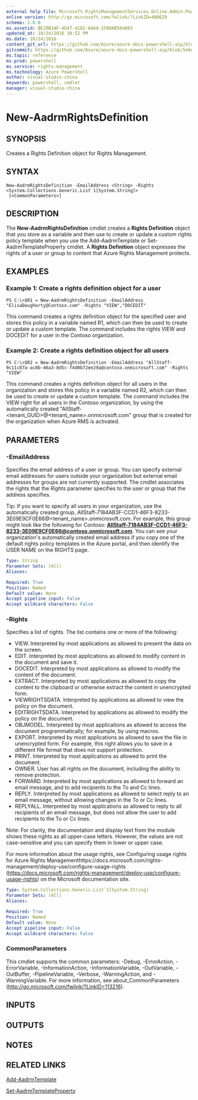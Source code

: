```yaml
---
external help file: Microsoft.RightsManagementServices.Online.Admin.PowerShell.dll-Help.xml
online version: http://go.microsoft.com/fwlink/?LinkID=400629
schema: 2.0.0
ms.assetid: BE20B1AF-4D47-4182-A46A-2FB0AB504A93
updated_at: 10/24/2016 10:52 PM
ms.date: 10/24/2016
content_git_url: https://github.com/Azure/azure-docs-powershell-aip/blob/master/Azure%20Information%20Protection/AADRM%20Module/vlatest/New-AadrmRightsDefinition.md
gitcommit: https://github.com/Azure/azure-docs-powershell-aip/blob/5e6ef5e3f1d6768f64c5d14aab4fd3e58b8fa0c3/Azure%20Information%20Protection/AADRM%20Module/vlatest/New-AadrmRightsDefinition.md
ms.topic: reference
ms.prod: powershell
ms.service: rights-management
ms.technology: Azure Powershell
author: visual-studio-china
keywords: powershell, cmdlet
manager: visual-studio-china
---
```


# New-AadrmRightsDefinition

## SYNOPSIS
Creates a Rights Definition object for Rights Management.

## SYNTAX

```
New-AadrmRightsDefinition -EmailAddress <String> -Rights <System.Collections.Generic.List`1[System.String]>
 [<CommonParameters>]
```

## DESCRIPTION
The **New-AadrmRightsDefinition** cmdlet creates a **Rights Definition** object that you store as a variable and then use to create or update a custom rights policy template when you use the Add-AadrmTemplate or Set-AadrmTemplateProperty cmdlet.
A **Rights Definition** object expresses the rights of a user or group to content that Azure Rights Management protects.

## EXAMPLES

### Example 1: Create a rights definition object for a user
```
PS C:\>$R1 = New-AadrmRightsDefinition -EmailAddress "ElisaDaugherty@Contoso.com" -Rights "VIEW","DOCEDIT"
```

This command creates a rights definition object for the specified user and stores this policy in a variable named R1, which can then be used to create or update a custom template.
The command includes the rights VIEW and DOCEDIT for a user in the Contoso organization.

### Example 2: Create a rights definition object for all users
```
PS C:\>$R2 = New-AadrmRightsDefinition -EmailAddress "AllStaff-9c11c87a-ac8b-46a3-8d5c-f4d0b72ee29a@contoso.onmicrosoft.com" -Rights "VIEW"
```

This command creates a rights definition object for all users in the organization and stores this policy in a variable named R2, which can then be used to create or update a custom template.
The command includes the VIEW right for all users in the Contoso organization, by using the automatically created "AllStaff-\<tenant_GUID\>@\<tenant_name\>.onmicrosoft.com" group that is created for the organization when Azure RMS is activated.

## PARAMETERS

### -EmailAddress
Specifies the email address of a user or group.
You can specify external email addresses for users outside your organization but external email addresses for groups are not currently supported.
The cmdlet associates the rights that the *Rights* parameter specifies to the user or group that the address specifies.

Tip: If you want to specify all users in your organization, use the automatically created group, AllStaff-7184AB3F-CCD1-46F3-8233-3E09E9CF0E66@\<tenant_name\>.onmicrosoft.com.
For example, this group might look like the following for Contoso: **AllStaff-7184AB3F-CCD1-46F3-8233-3E09E9CF0E66@contoso.onmicrosoft.com**.
You can see your organization's automatically created email address if you copy one of the default rights policy templates in the Azure portal, and then identify the USER NAME on the RIGHTS page.

```yaml
Type: String
Parameter Sets: (All)
Aliases: 

Required: True
Position: Named
Default value: None
Accept pipeline input: False
Accept wildcard characters: False
```

### -Rights
Specifies a list of rights.
The list contains one or more of the following: 

- VIEW.
Interpreted by most applications as allowed to present the data on the screen.
- EDIT.
Interpreted by most applications as allowed to modify content in the document and save it.
- DOCEDIT.
Interpreted by most applications as allowed to modify the content of the document. 
- EXTRACT.
Interpreted by most applications as allowed to copy the content to the clipboard or otherwise extract the content in unencrypted form. 
- VIEWRIGHTSDATA.
Interpreted by applications as allowed to view the policy on the document. 
- EDITRIGHTSDATA.
Interpreted by applications as allowed to modify the policy on the document. 
- OBJMODEL.
Interpreted by most applications as allowed to access the document programmatically; for example, by using macros. 
- EXPORT.
Interpreted by most applications as allowed to save the file in unencrypted form.
For example, this right allows you to save in a different file format that does not support protection.
- PRINT.
Interpreted by most applications as allowed to print the document.
- OWNER.
User has all rights on the document, including the ability to remove protection. 
- FORWARD.
Interpreted by most applications as allowed to forward an email message, and to add recipients to the To and Cc lines. 
- REPLY.
Interpreted by most applications as allowed to select reply to an email message, without allowing changes in the To or Cc lines. 
- REPLYALL.
Interpreted by most applications as allowed to reply to all recipients of an email message, but does not allow the user to add recipients to the To or Cc lines.

Note: For clarity, the documentation and display text from the module shows these rights as all upper-case letters.
However, the values are not case-sensitive and you can specify them in lower or upper case.

For more information about the usage rights, see Configuring usage rights for Azure Rights Managementhttps://docs.microsoft.com/rights-management/deploy-use/configure-usage-rights (https://docs.microsoft.com/rights-management/deploy-use/configure-usage-rights) on the Microsoft documentation site.

```yaml
Type: System.Collections.Generic.List`1[System.String]
Parameter Sets: (All)
Aliases: 

Required: True
Position: Named
Default value: None
Accept pipeline input: False
Accept wildcard characters: False
```

### CommonParameters
This cmdlet supports the common parameters: -Debug, -ErrorAction, -ErrorVariable, -InformationAction, -InformationVariable, -OutVariable, -OutBuffer, -PipelineVariable, -Verbose, -WarningAction, and -WarningVariable. For more information, see about_CommonParameters (http://go.microsoft.com/fwlink/?LinkID=113216).

## INPUTS

## OUTPUTS

## NOTES

## RELATED LINKS

[Add-AadrmTemplate](./Add-AadrmTemplate.md)

[Set-AadrmTemplateProperty](./Set-AadrmTemplateProperty.md)


